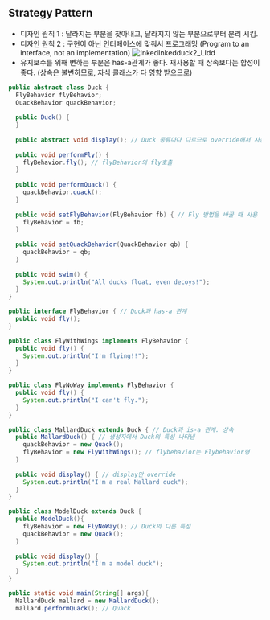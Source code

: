 ## Strategy Pattern
  - 디자인 원칙 1 : 달라지는 부분을 찾아내고, 달라지지 않는 부분으로부터 분리 시킴. 
  - 디자인 원칙 2 : 구현이 아닌 인터페이스에 맞춰서 프로그래밍 (Program to an interface, not an implementation)
![InkedInkedduck2_LIdd](https://user-images.githubusercontent.com/50645183/95763466-06bf1a00-0cea-11eb-82eb-560a7c2427b3.jpg)
  - 유지보수를 위해 변하는 부분은 has-a관계가 좋다. 재사용할 때 상속보다는 합성이 좋다. (상속은 불변하므로, 자식 클래스가 다 영향 받으므로)

```java
public abstract class Duck {
  FlyBehavior flyBehavior;
  QuackBehavior quackBehavior;
  
  public Duck() {
  }
  
  public abstract void display(); // Duck 종류마다 다르므로 override해서 사용
  
  public void performFly() {
    flyBehavior.fly(); // flyBehavior의 fly호출
  }
  
  public void performQuack() {
    quackBehavior.quack(); 
  }
  
  public void setFlyBehavior(FlyBehavior fb) { // Fly 방법을 바꿀 때 사용
    flyBehavior = fb;
  }
  
  public void setQuackBehavior(QuackBehavior qb) {
    quackBehavior = qb;
  }
  
  public void swim() {
    System.out.println("All ducks float, even decoys!");
  }  
}
```
```java
public interface FlyBehavior { // Duck과 has-a 관계  
  public void fly();
}
```
```java 
public class FlyWithWings implements FlyBehavior {
  public void fly() {
    System.out.println("I'm flying!!");
  }
}
```
```java
public class FlyNoWay implements FlyBehavior {
  public void fly() {
    System.out.println("I can't fly.");
  }
}
```
```java
public class MallardDuck extends Duck { // Duck과 is-a 관계. 상속
  public MallardDuck() { // 생성자에서 Duck의 특성 나타냄
    quackBehavior = new Quack();
    flyBehavior = new FlyWithWings(); // flybehavior는 Flybehavior형
  }
  
  public void display() { // display만 override
    System.out.println("I'm a real Mallard duck");
  }
}
```
```java
public class ModelDuck extends Duck { 
  public ModelDuck(){
    flyBehavior = new FlyNoWay(); // Duck의 다른 특성
    quackBehavior = new Quack();
  }
  
  public void display() {
    System.out.println("I'm a model duck");
  }
}
```
```java
public static void main(String[] args){
  MallardDuck mallard = new MallardDuck();
  mallard.performQuack(); // Quack
